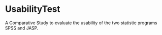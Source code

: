 # UsabilityTest
A Comparative Study to evaluate the usability of the two statistic programs SPSS and JASP.
